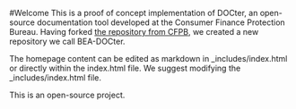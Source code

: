 #Welcome
This is a proof of concept implementation of DOCter, an open-source documentation tool developed at the Consumer Finance Protection Bureau. Having forked <a href="https://github.com/cfpb/docter/">the repository from CFPB</a>, we created a new repository we call BEA-DOCter.

The homepage content can be edited as markdown in _includes/index.html or directly within the index.html file. We suggest modifying the _includes/index.html file.

This is an open-source project.
